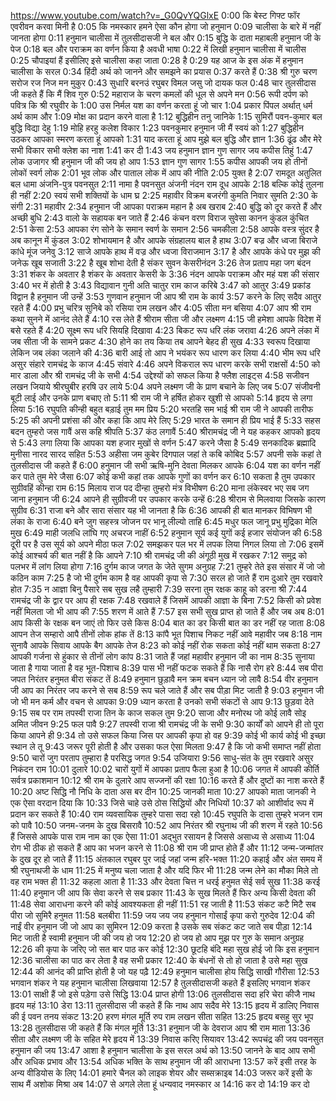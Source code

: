 https://www.youtube.com/watch?v=_G0QvYQGlxE
0:00
कि बेस्ट गिफ्ट फॉर एवरीवन करवा मिनी है
0:05
कि नमस्कार हमने ऐसा कौन होगा जो हनुमान
0:09
चालीसा के बारे में नहीं जानता होगा
0:11
हनुमान चालीसा में तुलसीदासजी ने बल और
0:15
बुद्धि के दाता महाबली हनुमान जी के पेज
0:18
बल और पराक्रम का वर्णन किया है अवधी भाषा
0:22
में लिखी हनुमान चालीसा में चालीस
0:25
चौपाइयां हैं इसीलिए इसे चालीसा कहा जाता
0:28
है
0:29
यह आज के इस अंक में हनुमान चालीसा के सरल
0:34
हिंदी अर्थ को जानने और समझने का प्रयास
0:37
करते हैं
0:38
श्री गुरु चरण सरोज रज निज मन मुकुर
0:43
सुधारि बरनउं रघुबर विमल जसु जो दायक फल
0:48
चार तुलसीदास जी कहते हैं कि मैं शिव गुरु
0:52
महाराज के चरण कमलों की धूल से अपने मन
0:56
रूपी दर्पण को पवित्र कि श्री रघुवीर के
1:00
उस निर्मल यश का वर्णन करता हूं जो चार
1:04
प्रकार पिंपल अर्थात् धर्म अर्थ काम और
1:09
मोक्ष का प्रदान करने वाला है
1:12
बुद्धिहीन तनु जानिके
1:15
सुमिरौं पवन-कुमार बल बुद्धि विद्या देहु
1:19
मोहि हरहु कलेश विकार
1:23
पवनकुमार हनुमान जी मैं स्वयं को
1:27
बुद्धिहीन उठकर आपका स्मरण करता हूं आपको
1:31
याद करता हूं आप मुझे बल बुद्धि और ज्ञान
1:36
ढूंढ और मेरे सभी विकार सभी क्लेश का नाश
1:41
कर दी
1:43
जय हनुमान ज्ञान गुण सागर जय कपीस तिहुं
1:47
लोक उजागर श्री हनुमान जी की जय हो आप
1:53
ज्ञान गुण सागर
1:55
कपीस आपकी जय हो तीनों लोकों स्वर्ग लोक
2:01
भूव लोक और पाताल लोक में आप की नीति
2:05
युक्त है
2:07
रामदूत अतुलित बल धामा अंजनि-पुत्र पवनसुत
2:11
नामा है पवनसुत अंजनी नंदन राम दूध आपके
2:18
बल्कि कोई तुलना ही नहीं
2:20
स्वयं सभी शक्तियों के धाम घ्र
2:25
महावीर विक्रम बजरंगी कुमति निवार सुमति
2:30
के संगी
2:31
महावीर
2:34
हनुमान जी आपका पराक्रम महान है अब खराब
2:40
बुद्धि को दूर करते हैं और अच्छी बुधि
2:43
वालो के सहायक बन जाते हैं
2:46
कंचन वरण विराज सुवेसा कानन कुंडल कुंचित
2:51
केसा
2:53
आपका रंग सोने के समान स्वर्ण के समान
2:56
चमकीला
2:58
आपके वस्त्र सुंदर है अब कानून में कुंडल
3:02
शोभायमान है और आपके संग्रहालय बाल है हाथ
3:07
बज्र और ध्वजा बिराजे कांधे मूंज जनेवु
3:12
साजे आपके हाथ में वज्र और ध्वजा विराजमान
3:17
है और आपके कंधे पर मुझ की जनेऊ खूब सजाती
3:22
है खूब शोभा देती है संकर सुवन केसरीनंदन
3:26
तेज प्रताप महा जग बंदन
3:31
शंकर के अवतार है शंकर के अवतार केसरी के
3:36
नंदन आपके पराक्रम और महं यश की संसार
3:40
भर में होती है
3:43
विद्यावान गुनी अति चातुर राम काज करिबे
3:47
को आतुर
3:49
प्रकांड विद्वान है हनुमान जी उन्हें
3:53
गुणवान हनुमान जी आप श्री राम के कार्य
3:57
करने के लिए सदैव आतुर रहते हैं
4:00
प्रभु चरित्र सुनिबे को रसिया राम लखन और
4:05
सीता मन बसिया
4:07
आप श्री राम कथा सुनने में आनंद लेते हैं
4:10
रस लेते हैं श्रीराम सीता जी और लक्ष्मण
4:15
जी हमेशा आपके विदेश में बसे रहते हैं
4:20
सूक्ष्म रूप धरि सियहि दिखावा
4:23
बिकट रूप धरि लंक जरावा
4:26
अपने लंका में जब सीता जी के सामने प्रकट
4:30
होने का तय किया तब आपने बेहद ही सुख
4:33
स्वरूप दिखाया लेकिन जब लंका जलाने की
4:36
बारी आई तो आप ने भयंकर रूप धारण कर लिया
4:40
भीम रूप धरि असुर संहारे रामचंद्र के काज
4:45
संवारे
4:46
अपने विकराल रूप धारण करके सभी राक्षसों
4:50
को मार डाला और श्री रामचंद्र जी के सभी
4:54
उद्देश्यों को सफल किया है फ्लैश लाइट्स
4:58
सजीवन लखन जियाये श्रीरघुबीर हरषि उर लाये
5:04
अपने लक्ष्मण जी के प्राण बचाने के लिए जब
5:07
संजीवनी बूटी लाई और उनके प्राण बचाए तो
5:11
श्री राम जी ने हर्षित होकर खुशी से आपको
5:14
हृदय से लगा लिया
5:16
रघुपति कीन्ही बहुत बड़ाई तुम मम प्रिय
5:20
भरतहि सम भाई श्री राम जी ने आपकी तारीफ
5:25
की अपनी प्रशंसा की और कहा कि आप मेरे लिए
5:29
भारत के समान ही प्रिय भाई हैं
5:33
सहस बदन तुम्हरो जस गावैं अस कहि श्रीपति
5:37
कंठ लगावैं
5:40
श्रीरामचंद्र जी ने यह कहकर आपको हृदय से
5:43
लगा लिया कि आपका यश हजार मुखों से वर्णन
5:47
करने जैसा है
5:49
सनकादिक ब्रह्मादि मुनीसा नारद सारद सहित
5:53
अहीसा जम कुबेर दिगपाल जहां ते कबि कोबिद
5:57
अपनी सके कहां ते तुलसीदास जी कहते हैं
6:00
हनुमान जी सभी ऋषि-मुनि देवता मिलकर आपके
6:04
यश का वर्णन नहीं कर पाते तुम मेरे जैसा
6:07
कोई कभी कहां तक आपके गुणों का वर्णन कर
6:10
सकता है तुम उपकार सुग्रीवहिं कीन्हा राम
6:15
मिलाय राज पद दीन्हा तुम्हरो मंत्र विभीषण
6:20
माना लंकेस्वर भए सब जग जाना हनुमान जी
6:24
आपने ही सुग्रीवजी पर उपकार करके उन्हें
6:28
श्रीराम से मिलवाया जिसके कारण सुग्रीव
6:31
राजा बने और सारा संसार यह भी जानता है कि
6:36
आपकी ही बात मानकर विभिषण भी लंका के राजा
6:40
बने जुग सहस्त्र जोजन पर भानू लील्यो ताहि
6:45
मधुर फल जानू प्रभु मुद्रिका मेलि मुख
6:49
माही जलधि लांघि गए अचरज नाहीं
6:52
हनुमान सूर्य कई युगों कई हजार संयोजन की
6:58
दूरी पर है उस सूर्य को अपने मीठा फल
7:02
समझकर पल भर में लपक लिया निगल लिया तो
7:06
इसमें कोई आश्चर्य की बात नहीं है कि आपने
7:10
श्री रामचंद्र जी की अंगूठी मुख में रखकर
7:12
समुद्र को पलभर में लांग लिया होगा
7:16
दुर्गम काज जगत के जेते सुगम अनुग्रह
7:21
तुम्हरे तेते इस संसार में जो जो कठिन काम
7:25
है जो भी दुर्गम काम है वह आपकी कृपा से
7:30
सरल हो जाते हैं राम दुआरे तुम रखवारे होत
7:35
न आज्ञा बिनु पैसारे सब सुख लहै तुम्हारी
7:39
सरना तुम रक्षक काहू को डरना श्री
7:44
रामचंद्र जी के द्वार पर आप ही रक्षक
7:48
रखवाले हैं जिसमें आपकी आज्ञा के बिना
7:52
किसी को प्रवेश नहीं मिलता जो भी आप की
7:55
शरण में आते हैं
7:57
इस सभी सुख प्राप्त हो जाते हैं और जब अब
8:01
आप किसी के रक्षक बन जाएं तो फिर उसे किस
8:04
बात का डर किसी बात का डर नहीं रह जाता
8:08
आपन तेज सम्हारो आपै तीनों लोक हांक तें
8:13
कांपै भूत पिशाच निकट नहीं आवे महावीर जब
8:18
नाम सुनावै आपके सिवाय आपके बैग आपके तेज
8:23
को कोई नहीं रोक सकता कोई नहीं थाम सकता
8:27
आपकी गर्जना से हुंकार से तीनों लोग कांप
8:31
जाते हैं जहां महावीर हनुमान जी का नाम
8:35
सुनाया जाता है गाया जाता है वह भूत-पिशाच
8:39
पास भी नहीं फटक सकते हैं कि नासै रोग हरे
8:44
सब पीरा जपत निरंतर हनुमत बीरा संकट तें
8:49
हनुमान छुड़ावै मन क्रम बचन ध्यान जो लावै
8:54
वीर हनुमान जी आप का निरंतर जप करने से सब
8:59
रूप चले जाते हैं और सब पीड़ा मिट जाती है
9:03
हनुमान जी जो भी मन कर्म और वचन से आपका
9:09
ध्यान करता है उनको सभी संकटों से आप
9:13
छुड़वा देते
9:15
सब पर राम तपस्वी राजा तिन के काज सकल तुम
9:20
साजा और मनोरथ जो कोई लावै सोइ अमित जीवन
9:25
फल पावै
9:27
तपस्वी राजा श्री रामचंद्र जी के सभी
9:30
कार्यों को आपने ही तो पूरा किया आपने ही
9:34
तो उसे सफल किया जिस पर आपकी कृपा हो वह
9:39
कोई भी कार्य कोई भी इच्छा स्थान ले तू
9:43
जरूर पूरी होती है और उसका फल ऐसा मिलता
9:47
है कि जो कभी समाप्त नहीं होता
9:50
चारों जुग परताप तुम्हारा है परसिद्ध जगत
9:54
उजियारा
9:56
साधु-संत के तुम रखवारे असुर निकंदन राम
10:01
दुलारे
10:02
चारों युगों में आपका प्रताप फैला हुआ है
10:06
जगत में आपकी कीर्ति सर्वत्र प्रकाशमान
10:12
श्री राम के दुलारे आप सज्जनों की रक्षा
10:16
करते हैं और दुष्टों का नाश करते हैं
10:20
अष्ट सिद्धि नौ निधि के दाता अस बर दीन
10:25
जानकी माता
10:27
आपको माता जानकी ने एक ऐसा वरदान दिया कि
10:33
जिसे चाहे उसे ठोस सिद्धियों और निधियों
10:37
को आशीर्वाद रूप में प्रदान कर सकते हैं
10:40
राम व्यवसायिक तुम्हरे पासा सदा रहो
10:45
रघुपति के दासा तुम्हरे भजन राम को पावै
10:50
जनम-जनम के दुख बिसरावै
10:52
आप निरंतर श्री रघुनाथ जी की शरण में रहते
10:56
हैं जिससे आपके पास राम नाम का एक ऐसा
11:01
अद्भुत रसायन है जिससे असाध्य से असाध्य
11:04
रोग भी ठीक हो सकते हैं आप का भजन करने से
11:08
श्री राम जी प्राप्त होते हैं और
11:12
जन्म-जन्मांतर के दुख दूर हो जाते हैं
11:15
अंतकाल रघुबर पुर जाई जहां जन्म हरि-भक्त
11:20
कहाई और अंत समय में श्री रघुनाथजी के धाम
11:25
में मनुष्य चला जाता है और यदि फिर भी
11:28
जन्म लेने का मौका मिले तो वह राम भक्त ही
11:32
कहला आता है
11:33
और देवता चित्त न धरई हनुमत सेई सर्व सुख
11:38
करई
11:40
हनुमान जी आप कि सेवा करने से सब प्रकार
11:43
के सुख मिलते हैं फिर अन्य किसी देवता की
11:48
सेवा आराधना करने की कोई आवश्यकता ही नहीं
11:51
रह जाती है
11:53
संकट कटै मिटै सब पीरा जो सुमिरै हनुमत
11:58
बलबीरा
11:59
जय जय जय हनुमान गोसाईं कृपा करो गुरुदेव
12:04
की नाईं वीर हनुमान जी जो आप का सुमिरन
12:09
करता है उसके सब संकट कट जाते सब पीड़ा
12:14
मिट जाती है स्वामी हनुमान जी की जय हो जय
12:20
हो जय हो आप मुझ पर गुरु के समान अनुग्रह
12:26
की कृपा के जरिए जो सत बार पाठ कर कोई
12:30
छूटहि बंदि महा सुख होई जो कि इस हनुमान
12:36
चालीसा का पाठ कर लेता है वह सभी प्रकार
12:40
के बंधनों से तो हो जाता है उसे महा सुख
12:44
की आनंद की प्राप्ति होती है जो यह पढ़ै
12:49
हनुमान चालीसा होय सिद्धि साखी गौरीसा
12:53
भगवान शंकर ने यह हनुमान चालीसा लिखवाया
12:57
है तुलसीदासजी कहते हैं इसलिए भगवान शंकर
13:01
साक्षी हैं जो इसे पड़ेगा उसे सिद्धि
13:04
प्राप्त होगी
13:06
तुलसीदास सदा हरि चेरा कीजै नाथ हृदय महं
13:10
डेरा
13:11
तुलसीदास जी कहते हैं कि नाथ आप सदैव मेरे
13:15
हृदय में डालिए निवास की ई पवन तनय संकट
13:20
हरण मंगल मूर्ति रुप राम लखन सीता सहित
13:25
हृदय बसहु सुर भूप
13:28
तुलसीदास जी कहते हैं कि मंगल मूर्ति
13:31
हनुमान जी के देवराज आप श्री राम माता
13:36
सीता और लक्ष्मण जी के सहित मेरे हृदय में
13:39
निवास करिए सियावर
13:42
रूपचंद्र की जय पवनसुत हनुमान की जय
13:47
आशा है हनुमान चालीसा के इस सरल अर्थ को
13:50
जानने के बाद आप सभी और अधिक प्रभाव और
13:54
अधिक भक्ति के साथ हनुमान जी की आराधना
13:57
करें इसी तरह के अन्य वीडियोस के लिए
14:01
हमारे चैनल को लाइक शेयर और सब्सक्राइब
14:03
जरूर करें इसी के साथ मैं अशोक मिश्रा अब
14:07
से अगले लेता हूं धन्यवाद नमस्कार अ
14:16
कर दो
14:19
कर दो